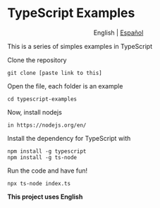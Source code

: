 # TypeScript Examples
<p align="center">
    <span>English</span> |
    <a href="https://github.com/Fonsii/typescript-examples/blob/main/lang/spanish/README.md">Español</a>
</p>

This is a series of simples examples in TypeScript

Clone the repository

    git clone [paste link to this]

Open the file, each folder is an example

    cd typescript-examples

Now, install nodejs

    in https://nodejs.org/en/ 

Install the dependency for TypeScript with

    npm install -g typescript
    npm install -g ts-node

Run the code and have fun!

    npx ts-node index.ts
    

**This project uses English**